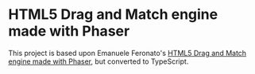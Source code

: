 # HTML5 Drag and Match engine made with Phaser

This project is based upon Emanuele Feronato's [HTML5 Drag and Match engine made with Phaser](http://www.emanueleferonato.com/2014/07/24/html5-drag-and-match-engine-made-with-phaser/), but converted to TypeScript.